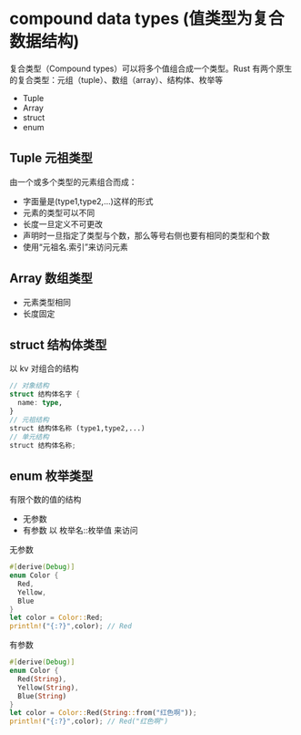 # compound data types (值类型为复合数据结构)

复合类型（Compound types）可以将多个值组合成一个类型。Rust 有两个原生的复合类型：元组（tuple）、数组（array）、结构体、枚举等

- Tuple
- Array
- struct
- enum

## Tuple 元祖类型

由一个或多个类型的元素组合而成：

- 字面量是(type1,type2,...)这样的形式
- 元素的类型可以不同
- 长度一旦定义不可更改
- 声明时一旦指定了类型与个数，那么等号右侧也要有相同的类型和个数
- 使用“元祖名.索引”来访问元素

## Array 数组类型

- 元素类型相同
- 长度固定

## struct 结构体类型

以 kv 对组合的结构

```rust
// 对象结构
struct 结构体名字 {
  name: type,
}
// 元祖结构
struct 结构体名称 (type1,type2,...)
// 单元结构
struct 结构体名称;
```

## enum 枚举类型

有限个数的值的结构

- 无参数
- 有参数
  以 枚举名::枚举值 来访问

无参数

```rust
#[derive(Debug)]
enum Color {
  Red,
  Yellow,
  Blue
}
let color = Color::Red;
println!("{:?}",color); // Red
```

有参数

```rust
#[derive(Debug)]
enum Color {
  Red(String),
  Yellow(String),
  Blue(String)
}
let color = Color::Red(String::from("红色啊"));
println!("{:?}",color); // Red("红色啊")
```
